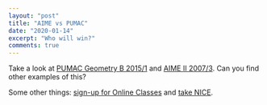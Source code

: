 ```yaml
---
layout: "post"
title: "AIME vs PUMAC"
date: "2020-01-14"
excerpt: "Who will win?"
comments: true
---
```

Take a look at [PUMAC Geometry B 2015/1](https://static1.squarespace.com/static/570450471d07c094a39efaed/t/58b0d92a37c5814e3bc9b838/1487984940227/PUMaC2015_GeometryB.pdf) and [AIME II 2007/3](https://artofproblemsolving.com/wiki/index.php/2007_AIME_II_Problems/Problem_3). Can you find other examples of this?

Some other things: [sign-up for Online Classes](https://tinyurl.com/online-classes-s4) and [take NICE](https://www.nicecontest.xyz/).
